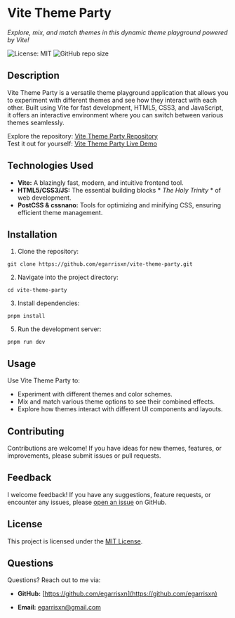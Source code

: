 # Vite Theme Party

_Explore, mix, and match themes in this dynamic theme playground powered by Vite!_

![License: MIT](https://img.shields.io/badge/License-MIT-yellow.svg) ![GitHub repo size](https://img.shields.io/github/repo-size/egarrisxn/vite-theme-party)

## Description

Vite Theme Party is a versatile theme playground application that allows you to experiment with different themes and see how they interact with each other. Built using Vite for fast development, HTML5, CSS3, and JavaScript, it offers an interactive environment where you can switch between various themes seamlessly.

Explore the repository: [Vite Theme Party Repository](https://github.com/egarrisxn/vite-theme-party)<br/>
Test it out for yourself: [Vite Theme Party Live Demo](https://github.com/egarrisxn/vite-theme-party)

## Technologies Used

- **Vite:** A blazingly fast, modern, and intuitive frontend tool.
- **HTML5/CSS3/JS:** The essential building blocks * _The Holy Trinity_ * of web development.
- **PostCSS & cssnano:** Tools for optimizing and minifying CSS, ensuring efficient theme management.

## Installation

1. Clone the repository:
```
git clone https://github.com/egarrisxn/vite-theme-party.git
```
2. Navigate into the project directory:
```
cd vite-theme-party
```
3. Install dependencies:
```
pnpm install
```
5. Run the development server:
```
pnpm run dev
```

## Usage

Use Vite Theme Party to:

- Experiment with different themes and color schemes.
- Mix and match various theme options to see their combined effects.
- Explore how themes interact with different UI components and layouts.

## Contributing

Contributions are welcome! If you have ideas for new themes, features, or improvements, please submit issues or pull requests.

## Feedback

I welcome feedback! If you have any suggestions, feature requests, or encounter any issues, please [open an issue](https://github.com/egarrisxn/vite-theme-party/issues) on GitHub.

## License

This project is licensed under the [MIT License](LICENSE).

## Questions

Questions? Reach out to me via:

- **GitHub:** [https://github.com/egarrisxn](https://github.com/egarrisxn)

- **Email:** egarrisxn@gmail.com